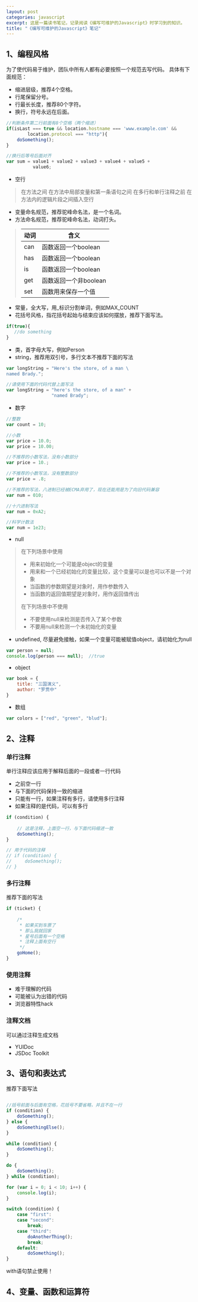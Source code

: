 ```yaml
---
layout: post
categories: javascript
excerpt: 这是一篇读书笔记，记录阅读《编写可维护的Javascript》时学习到的知识。
title: "《编写可维护的Javascript》笔记"
---
```


## 1、编程风格
为了使代码易于维护，团队中所有人都有必要按照一个规范去写代码。
具体有下面规范：

- 缩进层级，推荐4个空格。
- 行尾保留分号。
- 行最长长度，推荐80个字符。
- 换行，符号永远在后面。

```javascript
//判断条件第二行前面有8个空格（两个缩进）
if(isLast === true && location.hostname === 'www.example.com' &&
        location.protocol === "http"){
    doSomething();
}

//换行后等号后面对齐
var sum = value1 + value2 + value3 + value4 + value5 +
          value6;
```
- 空行

> 在方法之间
> 在方法中局部变量和第一条语句之间
> 在多行和单行注释之前
> 在方法内的逻辑片段之间插入空行

- 变量命名规范，推荐驼峰命名法，是一个名词。
- 方法命名规范，推荐驼峰命名法，动词打头。

> 动词 | 含义
> -------|-------
> can | 函数返回一个boolean
> has | 函数返回一个boolean
> is  | 函数返回一个boolean
> get | 函数返回一个非boolean
> set | 函数用来保存一个值

- 常量，全大写，用_标识分割单词，例如MAX_COUNT
- 花括号风格，指花括号起始与结束应该如何摆放，推荐下面写法。

```javascript
if(true){
   //do something
}
```
- 类，首字母大写，例如Person
- string，推荐用双引号，多行文本不推荐下面的写法

```javascript
var longString = "Here's the store, of a man \
named Brady.";

//请使用下面的代码代替上面写法
var longString = "here's the store, of a man" +
                 "named Brady";
```

- 数字

```javascript
//整数
var count = 10;

//小数
var price = 10.0;
var price = 10.00;

//不推荐的小数写法，没有小数部分
var price = 10.;

//不推荐的小数写法，没有整数部分
var price = .8;

//不推荐的写法，八进制已经被ECMA弃用了，现在还能用是为了向旧代码兼容
var num = 010;

//十六进制写法
var num = 0xA2;

//科学计数法
var num = 1e23;
```

- null

> 在下列场景中使用
> 
> - 用来初始化一个可能是object的变量
> - 用来和一个已经初始化的变量比较，这个变量可以是也可以不是一个对象
> - 当函数的参数期望是对象时，用作参数传入
> - 当函数的返回值期望是对象时，用作返回值传出
> 
> 在下列场景中不使用
> 
> - 不要使用null来检测是否传入了某个参数
> - 不要用null来检测一个未初始化的变量

- undefined, 尽量避免接触，如果一个变量可能被赋值object，请初始化为null

```javascript
var person = null;
console.log(person === null);  //true
```

- object

```javascript
var book = {
    title: "三国演义",
    author: "罗贯中"
}
```

- 数组

```javascript
var colors = ["red", "green", "blud"];
```

## 2、注释
### 单行注释
单行注释应该应用于解释后面的一段或者一行代码

- 之前空一行
- 与下面的代码保持一致的缩进
- 只能有一行，如果注释有多行，请使用多行注释
- 如果注释的是代码，可以有多行

```javascript
if (condition) {
    
    // 这是注释，上面空一行，与下面代码缩进一致
    doSomething();
}

// 用于代码的注释
// if (condition) {
//     doSomething();
// }
```

### 多行注释
推荐下面的写法

```javascript
if (ticket) {
    
    /*
     * 如果买到车票了
     * 那么我就回家
     * 星号后面有一个空格
     * 注释上面有空行
     */
    goHome();
}
```

### 使用注释

- 难于理解的代码
- 可能被认为出错的代码
- 浏览器特性hack

### 注释文档
可以通过注释生成文档

- YUIDoc
- JSDoc Toolkit

## 3、语句和表达式
推荐下面写法

```javascript

//括号前面与后面有空格，花括号不要省略，并且不在一行
if (condition) {
    doSomething();
} else {
    doSomethingElse();
}

while (condition) {
    doSomething();
}

do {
    doSomething();
} while (condition);

for (var i = 0; i < 10; i++) {
    console.log(i);
}

switch (condition) {
    case "first":
    case "second":
        break;
    case "third":
        doAnotherThing();
        break;
    default:
        doSomething();
}

```

with语句禁止使用！

## 4、变量、函数和运算符



